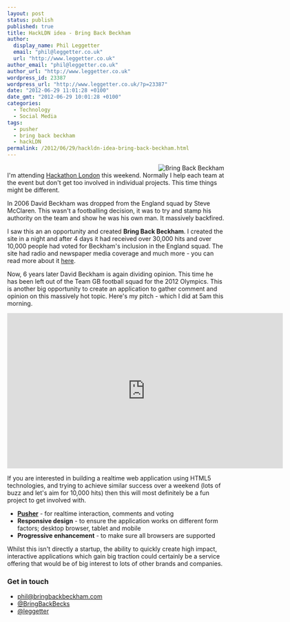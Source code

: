 ```yaml
---
layout: post
status: publish
published: true
title: HackLDN idea - Bring Back Beckham
author:
  display_name: Phil Leggetter
  email: "phil@leggetter.co.uk"
  url: "http://www.leggetter.co.uk"
author_email: "phil@leggetter.co.uk"
author_url: "http://www.leggetter.co.uk"
wordpress_id: 23387
wordpress_url: "http://www.leggetter.co.uk/?p=23387"
date: "2012-06-29 11:01:28 +0100"
date_gmt: "2012-06-29 10:01:28 +0100"
categories:
  - Technology
  - Social Media
tags:
  - pusher
  - bring back beckham
  - hackLDN
permalink: /2012/06/29/hackldn-idea-bring-back-beckham.html
---
```


<p><img src="http://bringbackbeckham.com/img/bringbackbeckham_vote_150x144.jpg" align="right" title="Bring Back Beckham" /><br />
I'm attending <a href="http://hackathonlondon.com/">Hackathon London</a> this weekend. Normally I help each team at the event but don't get too involved in individual projects. This time things might be different.</p>
<p>In 2006 David Beckham was dropped from the England squad by Steve McClaren. This wasn't a footballing decision, it was to try and stamp his authority on the team and show he was his own man. It massively backfired.</p>

<p>I saw this an an opportunity and created <strong>Bring Back Beckham</strong>. I created the site in a night and after 4 days it had received over 30,000 hits and over 10,000 people had voted for Beckham's inclusion in the England squad. The site had radio and newspaper media coverage and much more - you can read more about it <a href="/2007/03/09/bring-back-beckham.html">here</a>.</p>
<p>Now, 6 years later David Beckham is again dividing opinion. This time he has been left out of the Team GB football squad for the 2012 Olympics. This is another big opportunity to create an application to gather comment and opinion on this massively hot topic. Here's my pitch - which I did at 5am this morning.</p>
<p><iframe width="640" height="360" src="http://www.youtube.com/embed/ThJhV9CZAhs" frameborder="0" allowfullscreen></iframe></p>
<p>If you are interested in building a realtime web application using HTML5 technologies, and trying to achieve similar success over a weekend (lots of buzz and let's aim for 10,000 hits) then this will most definitely be a fun project to get involved with.</p>
<ul>
<li><strong><a href="http://pusher.com">Pusher</a></strong> - for realtime interaction, comments and voting</li>
<li><strong>Responsive design</strong> - to ensure the application works on different form factors; desktop browser, tablet and mobile</li>
<li><strong>Progressive enhancement</strong> - to make sure all browsers are supported</li>
</ul>
<p>Whilst this isn't directly a startup, the ability to quickly create high impact, interactive applications which gain big traction could certainly be a service offering that would be of big interest to lots of other brands and companies.</p>
<h3>Get in touch</h3>
<ul>
<li><a href="mailto:phil@bringbackbeckham.com">phil@bringbackbeckham.com</a></li>
<li><a href="http://twitter.com/bringbackbecks">@BringBackBecks</a></li>
<li><a href="http://twitter.com/leggetter">@leggetter</a></li>
</ul>
